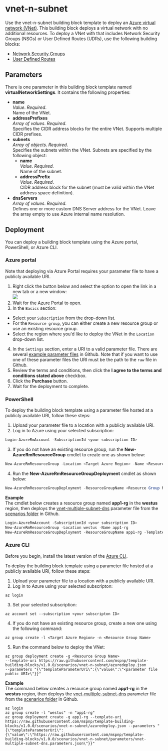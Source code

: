 # vnet-n-subnet

Use the vnet-n-subnet building block template to deploy an [Azure virtual network (VNet)](https://docs.microsoft.com/en-us/azure/virtual-network/virtual-networks-overview). This building block deploys a virtual network with no additional resources. To deploy a VNet with that includes Network Security Groups (NSGs) or User Defined Routes (UDRs), use the following building blocks: 

- [Network Security Groups](https://github.com/mspnp/template-building-blocks/tree/v1.0.0/templates/buildingBlocks/networkSecurityGroups)
- [User Defined Routes](https://github.com/mspnp/template-building-blocks/tree/v1.0.0/templates/buildingBlocks/userDefinedRoutes)


## Parameters

There is one parameter in this building block template named **virtualNetworkSettings**. It contains the following properties:

- **name**  
_Value_. _Required_.  
Name of the VNet.
- **addressPrefixes**  
_Array of values_. _Required_.  
Specifies the CIDR address blocks for the entire VNet. Supports multiple CIDR prefixes.  
- **subnets**  
_Array of objects_. _Required_.  
Specifies the subnets within the VNet. Subnets are specified by the following object:
  - **name**  
   _Value_. _Required._  
   Name of the subnet.  
  - **addressPrefix**  
  _Value_. _Required_.  
  CIDR address block for the subnet (must be valid within the VNet address space definition).
- **dnsServers**  
  _Array of values_. _Required_.  
  Defines one or more custom DNS Server address for the VNet. Leave the array empty to use Azure internal name resolution.

## Deployment

You can deploy a building block template using the Azure portal, PowerShell, or Azure CLI. 

### Azure portal

Note that deploying via Azure Portal requires your parameter file to have a publicly available URI.

1. Right click the button below and select the option to open the link in a new tab or a new window:<br><a href="https://portal.azure.com/#create/Microsoft.Template/uri/https%3A%2F%2Fraw.githubusercontent.com%2Fmspnp%2Ftemplate-building-blocks%2Fv1.0.0%2Fscenarios%2Fvnet-n-subnet%2Fazuredeploy.json" target="_blank"><img src = "http://azuredeploy.net/deploybutton.png"/></a>
2. Wait for the Azure Portal to open.
3. In the `Basics` section:
  - Select your `Subscription` from the drop-down list.
  - For the `Resource group`, you can either create a new resource group or use an existing resource group.
  - Select the region where you'd like to deploy the VNet in the `Location` drop-down list.
4. In the `Settings` section, enter a URI to a valid parameter file. There are several [example parameter files](https://github.com/mspnp/template-building-blocks/tree/v1.0.0/scenarios/vnet-n-subnet/parameters) in Github. Note that if you want to use one of these parameter files the URI must be the path to the `raw` file in Github. 
5. Review the terms and conditions, then click the **I agree to the terms and conditions stated above** checkbox.
6. Click the **Purchase** button.
7. Wait for the deployment to complete.

### PowerShell

To deploy the building block template using a parameter file hosted at a publicly available URI, follow these steps:

1. Upload your parameter file to a location with a publicly available URI.
2. Log in to Azure using your selected subscription:  
  ```Powershell
  Login-AzureRmAccount -SubscriptionId <your subscription ID>
  ```
3. If you do not have an existing resource group, run the **New-AzureRmResourceGroup** cmdlet to create one as shown below:  
  ```PowerShell
  New-AzureRmResourceGroup -Location <Target Azure Region> -Name <Resource Group Name> 
  ```
4. Run the **New-AzureRmResourceGroupDeployment** cmdlet as shown below:  
  ```PowerShell
  New-AzureRmResourceGroupDeployment -ResourceGroupName <Resource Group Name> -TemplateUri https://raw.githubusercontent.com/mspnp/template-building-blocks/v1.0.0/scenarios/vnet-n-subnet/azuredeploy.json -templateParameterUriFromTemplate <URI of parameter file>
  ```

**Example**  
The cmdlet below creates a resource group named **app1-rg** in the **westus** region, then deploys the [vnet-multiple-subnet-dns](https://raw.githubusercontent.com/mspnp/template-building-blocks/v1.0.0/scenarios/vnet-n-subnet/parameters/vnet-multiple-subnet-dns.parameters.json) parameter file from the [scenarios folder](https://github.com/mspnp/template-building-blocks/tree/v1.0.0/scenarios/vnet-n-subnet) in Github.

```PowerShell
Login-AzureRmAccount -SubscriptionId <your subscription ID>
New-AzureRmResourceGroup -Location westus -Name app1-rg
New-AzureRmResourceGroupDeployment -ResourceGroupName app1-rg -TemplateUri https://raw.githubusercontent.com/mspnp/template-building-blocks/v1.0.0/scenarios/vnet-n-subnet/azuredeploy.json -templateParameterUriFromTemplate https://raw.githubusercontent.com/mspnp/template-building-blocks/v1.0.0/scenarios/vnet-n-subnet/parameters/vnet-multiple-subnet-dns.parameters.json
```

### Azure CLI

Before you begin, install the latest version of the [Azure CLI](https://docs.microsoft.com/en-us/cli/azure/install-azure-cli).

To deploy the building block template using a parameter file hosted at a publicly available URI, follow these steps:

1. Upload your parameter file to a location with a publicly available URI.
2. Log in to Azure using your selected subscripton:  
  ```AzureCLI
  az login
  ```
3. Set your selected subscription:  
  ```AzureCLI
  az account set --subscription <your subscripton ID>
  ```
4. If you do not have an existing resource group, create a new one using the following command:  
  ```AzureCLI
  az group create -l <Target Azure Region> -n <Resource Group Name> 
  ```
5. Run the command below to deploy the VNet:  
  ```AzureCLI
  az group deployment create -g <Resource Group Name>
  --template-uri https://raw.githubusercontent.com/mspnp/template-building-blocks/v1.0.0/scenarios/vnet-n-subnet/azuredeploy.json 
  --parameters "{\"templateParameterUri\":{\"value\":\"<parameter file public URI>\"}}"
  ```

**Example**  
The command below creates a resource group named **app1-rg** in the **westus** region, then deploys the [vnet-multiple-subnet-dns](https://raw.githubusercontent.com/mspnp/template-building-blocks/v1.0.0/scenarios/vnet-n-subnet/parameters/vnet-multiple-subnet-dns.parameters.json) parameter file from the [scenarios folder](https://raw.githubusercontent.com/mspnp/template-building-blocks/v1.0.0/scenarios/vnet-n-subnet/parameters/vnet-multiple-subnet-dns.parameters.json) in Github.

```AzureCLI
az login
az group create -l "westus" -n "app1-rg"
az group deployment create -g app1-rg --template-uri https://raw.githubusercontent.com/mspnp/template-building-blocks/v1.0.0/scenarios/vnet-n-subnet/azuredeploy.json --parameters "{\"templateParameterUri\":{\"value\":\"https://raw.githubusercontent.com/mspnp/template-building-blocks/v1.0.0/scenarios/vnet-n-subnet/parameters/vnet-multiple-subnet-dns.parameters.json\"}}"
```